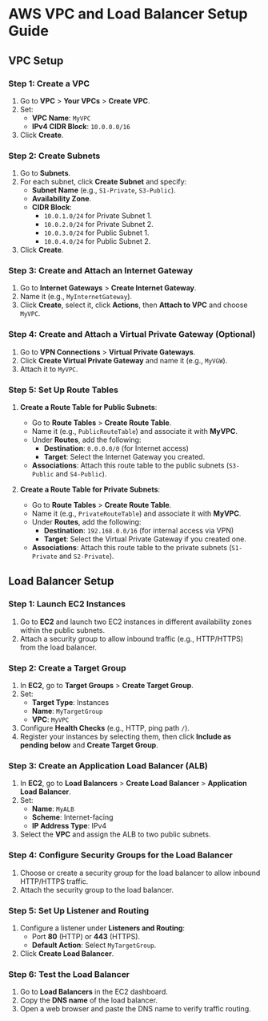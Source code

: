 # AWS VPC and Load Balancer Setup Guide

## VPC Setup

### Step 1: Create a VPC
1. Go to **VPC** > **Your VPCs** > **Create VPC**.
2. Set:
   - **VPC Name**: `MyVPC`
   - **IPv4 CIDR Block**: `10.0.0.0/16`
3. Click **Create**.

### Step 2: Create Subnets
1. Go to **Subnets**.
2. For each subnet, click **Create Subnet** and specify:
   - **Subnet Name** (e.g., `S1-Private`, `S3-Public`).
   - **Availability Zone**.
   - **CIDR Block**:
     - `10.0.1.0/24` for Private Subnet 1.
     - `10.0.2.0/24` for Private Subnet 2.
     - `10.0.3.0/24` for Public Subnet 1.
     - `10.0.4.0/24` for Public Subnet 2.
3. Click **Create**.

### Step 3: Create and Attach an Internet Gateway
1. Go to **Internet Gateways** > **Create Internet Gateway**.
2. Name it (e.g., `MyInternetGateway`).
3. Click **Create**, select it, click **Actions**, then **Attach to VPC** and choose `MyVPC`.

### Step 4: Create and Attach a Virtual Private Gateway (Optional)
1. Go to **VPN Connections** > **Virtual Private Gateways**.
2. Click **Create Virtual Private Gateway** and name it (e.g., `MyVGW`).
3. Attach it to `MyVPC`.

### Step 5: Set Up Route Tables

1. **Create a Route Table for Public Subnets**:
   - Go to **Route Tables** > **Create Route Table**.
   - Name it (e.g., `PublicRouteTable`) and associate it with **MyVPC**.
   - Under **Routes**, add the following:
     - **Destination**: `0.0.0.0/0` (for Internet access)
     - **Target**: Select the Internet Gateway you created.
   - **Associations**: Attach this route table to the public subnets (`S3-Public` and `S4-Public`).

2. **Create a Route Table for Private Subnets**:
   - Go to **Route Tables** > **Create Route Table**.
   - Name it (e.g., `PrivateRouteTable`) and associate it with **MyVPC**.
   - Under **Routes**, add the following:
     - **Destination**: `192.168.0.0/16` (for internal access via VPN)
     - **Target**: Select the Virtual Private Gateway if you created one.
   - **Associations**: Attach this route table to the private subnets (`S1-Private` and `S2-Private`).



## Load Balancer Setup

### Step 1: Launch EC2 Instances
1. Go to **EC2** and launch two EC2 instances in different availability zones within the public subnets.
2. Attach a security group to allow inbound traffic (e.g., HTTP/HTTPS) from the load balancer.

### Step 2: Create a Target Group
1. In **EC2**, go to **Target Groups** > **Create Target Group**.
2. Set:
   - **Target Type**: Instances
   - **Name**: `MyTargetGroup`
   - **VPC**: `MyVPC`
3. Configure **Health Checks** (e.g., HTTP, ping path `/`).
4. Register your instances by selecting them, then click **Include as pending below** and **Create Target Group**.

### Step 3: Create an Application Load Balancer (ALB)
1. In **EC2**, go to **Load Balancers** > **Create Load Balancer** > **Application Load Balancer**.
2. Set:
   - **Name**: `MyALB`
   - **Scheme**: Internet-facing
   - **IP Address Type**: IPv4
3. Select the **VPC** and assign the ALB to two public subnets.

### Step 4: Configure Security Groups for the Load Balancer
1. Choose or create a security group for the load balancer to allow inbound HTTP/HTTPS traffic.
2. Attach the security group to the load balancer.

### Step 5: Set Up Listener and Routing
1. Configure a listener under **Listeners and Routing**:
   - Port **80** (HTTP) or **443** (HTTPS).
   - **Default Action**: Select `MyTargetGroup`.
2. Click **Create Load Balancer**.

### Step 6: Test the Load Balancer
1. Go to **Load Balancers** in the EC2 dashboard.
2. Copy the **DNS name** of the load balancer.
3. Open a web browser and paste the DNS name to verify traffic routing.



